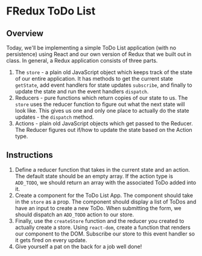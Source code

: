 # FRedux ToDo List

## Overview

Today, we'll be implementing a simple ToDo List application (with no persistence) using React and our own version of Redux that we built out in class. In general, a Redux application consists of three parts.

1. The `store` - a plain old JavaScript object which keeps track of the state of our entire application. It has methods to get the current state `getState`, add event handlers for state updates `subscribe`, and finally to update the state and run the event handlers `dispatch`.
2. Reducers - pure functions which return copies of our state to us. The `store` uses the reducer function to figure out what the next state will look like. This gives us one and only one place to actually do the state updates - the `dispatch` method.
3. Actions - plain old JavaScript objects which get passed to the Reducer. The Reducer figures out if/how to update the state based on the Action type.

## Instructions

1. Define a reducer function that takes in the current state and an action. The default state should be an empty array. If the action type is `ADD_TODO`, we should return an array with the associated ToDo added into it.
2. Create a component for the ToDo List App. The component should take in the `store` as a prop. The component should display a list of ToDos and have an input to create a new ToDo. When submitting the form, we should dispatch an `ADD_TODO` action to our store.
3. Finally, use the `createStore` function and the reducer you created to actually create a store. Using `react-dom`, create a function that renders our component to the DOM. Subscribe our store to this event handler so it gets fired on every update.
4. Give yourself a pat on the back for a job well done!

